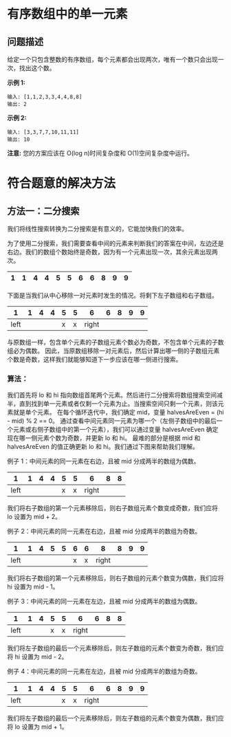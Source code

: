 # 有序数组中的单一元素
## 问题描述
给定一个只包含整数的有序数组，每个元素都会出现两次，唯有一个数只会出现一次，找出这个数。

**示例 1:**
```
输入: [1,1,2,3,3,4,4,8,8]
输出: 2
```
**示例 2:**
```
输入: [3,3,7,7,10,11,11]
输出: 10
```
**注意:** 您的方案应该在 O(log n)时间复杂度和 O(1)空间复杂度中运行。

# 符合题意的解决方法
## 方法一：二分搜索
我们将线性搜索转换为二分搜索是有意义的，它能加快我们的效率。

为了使用二分搜索，我们需要查看中间的元素来判断我们的答案在中间，左边还是右边。我们的数组个数始终是奇数，因为有一个元素出现一次，其余元素出现两次。

|1|1|4|4|5|5|6|6|8|9|9|
|-|-|-|-|-|-|-|-|-|-|-|

下面是当我们从中心移除一对元素时发生的情况。将剩下左子数组和右子数组。

|1|1|4|4|5|5|6|6|8|9|9|
|-|-|-|-|-|-|-|-|-|-|-|
|left||||x|x|right|

与原数组一样，包含单个元素的子数组元素个数必为奇数，不包含单个元素的子数组必为偶数。 因此，当原数组移除一对元素后，然后计算出哪一侧的子数组元素个数是奇数，这样我们就能够知道下一步应该在哪一侧进行搜索。

### 算法：

我们首先将 lo 和 hi 指向数组首尾两个元素。然后进行二分搜索将数组搜索空间减半，直到找到单一元素或者仅剩一个元素为止。当搜索空间只剩一个元素，则该元素就是单个元素。
在每个循环迭代中，我们确定 mid，变量 halvesAreEven = (hi - mid) % 2 == 0。 通过查看中间元素同一元素为哪一个（左侧子数组中的最后一个元素或右侧子数组中的第一个元素），我们可以通过变量 halvesAreEven 确定现在哪一侧元素个数为奇数，并更新 lo 和 hi。
最难的部分是根据 mid 和 halvesAreEven 的值正确更新 lo 和 hi。我们通过下图来帮助我们理解。

例子 1：中间元素的同一元素在右边，且被 mid 分成两半的数组为偶数。

|1|1|4|4|5|5|6|8|8|
|-|-|-|-|-|-|-|-|-|
|left||||x|x|right||

我们将右子数组的第一个元素移除后，则右子数组元素个数变成奇数，我们应将 lo 设置为 mid + 2。

例子 2：中间元素的同一元素在右边，且被 mid 分成两半的数组为奇数。

|1|1|4|5|5|6|6|8|8|9|9|
|-|-|-|-|-|-|-|-|-|-|-|
|left|||||x|x|right||


我们将右子数组的第一个元素移除后，则右子数组的元素个数变为偶数，我们应将 hi 设置为 mid - 1。

例子 3：中间元素的同一元素在左边，且被 mid 分成两半的数组为偶数。

|1|1|4|5|5|6|6|8|8|
|-|-|-|-|-|-|-|-|-|
|left|||x|x|right||

我们将左子数组的最后一个元素移除后，则左子数组的元素个数变为奇数，我们应将 hi 设置为 mid - 2。

例子 4：中间元素的同一元素在左边，且被 mid 分成两半的数组为奇数。

|1|1|4|4|5|5|6|6|8|9|9|
|-|-|-|-|-|-|-|-|-|-|-|
|left||||x|x|right|

我们将左子数组的最后一个元素移除后，则左子数组的元素个数变为偶数，我们应将 lo 设置为 mid + 1。

